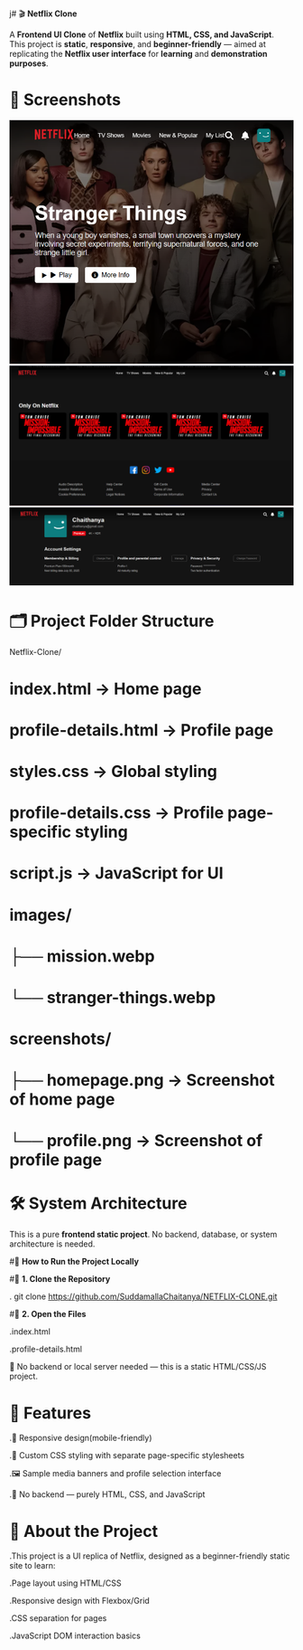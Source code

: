 j# 🎬 **Netflix Clone**

A **Frontend UI Clone** of **Netflix** built using **HTML, CSS, and JavaScript**.  
This project is **static**, **responsive**, and **beginner-friendly** — aimed at replicating the **Netflix user interface** for **learning** and **demonstration purposes**.

# 🔗 **Screenshots**

![image alt](https://github.com/SuddamallaChaitanya/NETFLIX-CLONE/blob/29284999746915b28797a96be07249cf1c3ba277/Screenshot%202025-06-12%20214041.png)
![image alt](https://github.com/SuddamallaChaitanya/NETFLIX-CLONE/blob/d87ccf0c74835c243a6ff94b5ce4cc064112254b/Screenshot%202025-06-12%20205257.png)
![image alt](https://github.com/SuddamallaChaitanya/NETFLIX-CLONE/blob/5a6c9f4bffa373be3273dbec600c15819b3f9ecf/Screenshot%202025-06-12%20205354.png)

 # 🗂 **Project Folder Structure**

Netflix-Clone/
# index.html                 → Home page

# profile-details.html       → Profile page
# styles.css                 → Global styling
# profile-details.css        → Profile page-specific styling
# script.js                  → JavaScript for UI
# images/
# ├── mission.webp
# └── stranger-things.webp
# screenshots/
# ├── homepage.png           → Screenshot of home page
# └── profile.png            → Screenshot of profile page


# **🛠 System Architecture**

This is a pure **frontend static project**. No backend, database, or system architecture is needed.

#🚀 **How to Run the Project Locally**

#🔹 **1. Clone the Repository**

. git clone https://github.com/SuddamallaChaitanya/NETFLIX-CLONE.git

#🔹 **2. Open the Files**

.index.html

.profile-details.html

🧠 No backend or local server needed — this is a static HTML/CSS/JS project.

# 🧾 **Features**

.📱 Responsive design(mobile-friendly)

.🎨 Custom CSS styling with separate page-specific stylesheets

.🖼 Sample media banners and profile selection interface

.🔧 No backend — purely HTML, CSS, and JavaScript

# 📖 **About the Project**

.This project is a UI replica of Netflix, designed as a beginner-friendly static site to learn:

.Page layout using HTML/CSS

.Responsive design with Flexbox/Grid

.CSS separation for pages

.JavaScript DOM interaction basics


